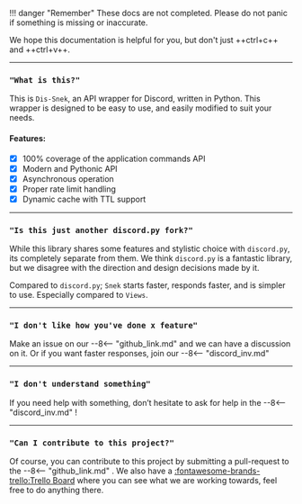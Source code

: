 !!! danger "Remember"
    These docs are not completed. Please do not panic if something is missing or inaccurate.

We hope this documentation is helpful for you, but don't just ++ctrl+c++ and ++ctrl+v++.

___
### `"What is this?"`
This is `Dis-Snek`, an API wrapper for Discord, written in Python. This wrapper is designed to be easy to use, and easily modified to suit your needs.

#### Features:
- [x] 100% coverage of the application commands API
- [x] Modern and Pythonic API
- [x] Asynchronous operation
- [x] Proper rate limit handling
- [x] Dynamic cache with TTL support

___
### `"Is this just another discord.py fork?"`
While this library shares some features and stylistic choice with `discord.py`, its completely separate from them. We think `discord.py` is a fantastic library, but we disagree with the direction and design decisions made by it.

Compared to `discord.py`; `Snek` starts faster, responds faster, and is simpler to use. Especially compared to `Views`.

___
### `"I don't like how you've done x feature"`
Make an issue on our
--8<-- "github_link.md"
and we can have a discussion on it. Or if you want faster responses, join our
--8<-- "discord_inv.md"

___
### `"I don't understand something"`
If you need help with something, don’t hesitate to ask for help in the
--8<-- "discord_inv.md"
!

___
### `"Can I contribute to this project?"`
Of course, you can contribute to this project by submitting a pull-request to the
--8<-- "github_link.md"
. We also have a [:fontawesome-brands-trello:Trello Board](https://trello.com/b/LVjnmYKt/dev-board) where you can see what we are working towards, feel free to do anything there.
